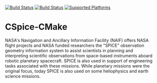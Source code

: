 [![Build Status](https://img.shields.io/circleci/project/github/tudat-team/tudat-cspice/master.svg?style=for-the-badge&logo=circleci)](https://circleci.com/gh/tudat-team/tudat-cspice)
[![Build Status](https://img.shields.io/travis/tudat-team/tudat-cspice/master.svg?logo=travis&style=for-the-badge)](https://travis-ci.org/tudat-team/tudat-cspice)
[![Supported Platforms](https://img.shields.io/conda/pn/tudat-team/tudat-cspice?color=orange&logo=anaconda&style=for-the-badge)](https://anaconda.org/tudat-team/tudat-cspice)

# CSpice-CMake

NASA's Navigation and Ancillary Information Facility (NAIF) offers NASA flight projects and NASA funded researchers the 
"SPICE" observation geometry information system to assist scientists in planning and interpreting scientific 
observations from space-based instruments aboard robotic planetary spacecraft. SPICE is also used in support of 
engineering tasks associated with these missions. While planetary missions were the original focus, today SPICE is also
 used on some heliophysics and earth science missions.